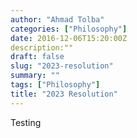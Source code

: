 ```yaml
---
author: "Ahmad Tolba"
categories: ["Philosophy"]
date: 2016-12-06T15:20:00Z
description:""
draft: false
slug: "2023-resolution"
summary: ""
tags: ["Philosophy"]
title: "2023 Resolution"
---
```


Testing
